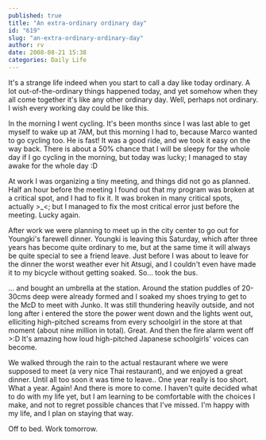 ```yaml
---
published: true
title: "An extra-ordinary ordinary day"
id: "619"
slug: "an-extra-ordinary-ordinary-day"
author: rv
date: 2008-08-21 15:38
categories: Daily Life
---
```

It's a strange life indeed when you start to call a day like today ordinary. A lot out-of-the-ordinary things happened today, and yet somehow when they all come together it's like any other ordinary day. Well, perhaps not ordinary. I wish every working day could be like this.

In the morning I went cycling. It's been months since I was last able to get myself to wake up at 7AM, but this morning I had to, because Marco wanted to go cycling too. He is fast! It was a good ride, and we took it easy on the way back. There is about a 50% chance that I will be sleepy for the whole day if I go cycling in the morning, but today was lucky; I managed to stay awake for the whole day :D

At work I was organizing a tiny meeting, and things did not go as planned. Half an hour before the meeting I found out that my program was broken at a critical spot, and I had to fix it. It was broken in many critical spots, actually &gt;_&lt;; but I managed to fix the most critical error just before the meeting. Lucky again.

After work we were planning to meet up in the city center to go out for Youngki's farewell dinner. Youngki is leaving this Saturday, which after three years has become quite ordinary to me, but at the same time it will always be quite special to see a friend leave. Just before I was about to leave for the dinner the worst weather ever hit Atsugi, and I couldn't even have made it to my bicycle without getting soaked. So... took the bus.

... and bought an umbrella at the station. Around the station puddles of 20-30cms deep were already formed and I soaked my shoes trying to get to the McD to meet with Junko. It was still thundering heavily outside, and not long after i entered the store the power went down and the lights went out, elliciting high-pitched screams from every schoolgirl in the store at that moment (about nine million in total). Great. And then the fire alarm went off &gt;:D It's amazing how loud high-pitched Japanese schoolgirls' voices can become.

We walked through the rain to the actual restaurant where we were supposed to meet (a very nice Thai restaurant), and we enjoyed a great dinner. Until all too soon it was time to leave.. One year really is too short. What a year. Again! And there is more to come. I haven't quite decided what to do with my life yet, but I am learning to be comfortable with the choices I make, and not to regret possible chances that I've missed. I'm happy with my life, and I plan on staying that way.

Off to bed. Work tomorrow.